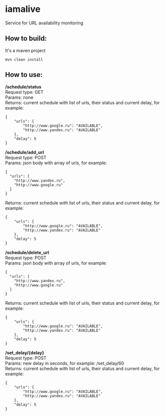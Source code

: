 # iamalive
Service for URL availability monitoring

## How to build:
It's a maven project
```
mvn clean install
```

## How to use:

**/schedule/status**  
Request type: GET  
Params: none  
Returns: current schedule with list of urls, their status and current delay, for example:
```
{
    "urls": {
        "http://www.google.ru": "AVAILABLE",
        "http://www.yandex.ru": "AVAILABLE"
    },
    "delay": 5
}
```


**/schedule/add_url**  
Request type: POST  
Params: json body with array of urls, for example: 
```
{
  "urls": [
    "http://www.yandex.ru",
    "http://www.google.ru"
  ]
}
```
Returns: current schedule with list of urls, their status and current delay, for example:
```
{
    "urls": {
        "http://www.google.ru": "AVAILABLE",
        "http://www.yandex.ru": "AVAILABLE"
    },
    "delay": 5
}
```
**/schedule/delete_url**  
Request type: POST  
Params: json body with array of urls, for example:   
```
{
  "urls": [
    "http://www.yandex.ru",
    "http://www.google.ru"
  ]
}
```
Returns: current schedule with list of urls, their status and current delay, for example:
```
{
    "urls": {
        "http://www.google.ru": "AVAILABLE",
        "http://www.yandex.ru": "AVAILABLE"
    },
    "delay": 5
}
```


**/set_delay/{delay}**  
Request type: POST  
Params: new delay in seconds, for example: /set_delay/60  
Returns: current schedule with list of urls, their status and current delay, for example:  
```
{
    "urls": {
        "http://www.google.ru": "AVAILABLE",
        "http://www.yandex.ru": "AVAILABLE"
    },
    "delay": 5
}
```


